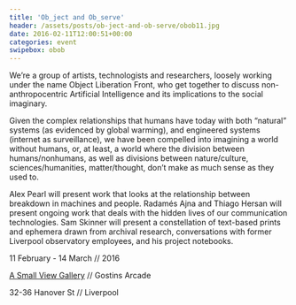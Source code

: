 ```yaml
---
title: 'Ob_ject and Ob_serve'
header: /assets/posts/ob-ject-and-ob-serve/obob11.jpg
date: 2016-02-11T12:00:51+00:00
categories: event
swipebox: obob
---
```

We’re a group of artists, technologists and researchers, loosely working under the name Object Liberation Front, who get together to discuss non-anthropocentric Artificial Intelligence and its implications to the social imaginary.

Given the complex relationships that humans have today with both “natural” systems (as evidenced by global warming), and engineered systems (internet as surveillance), we have been compelled into imagining a world without humans, or, at least, a world where the division between humans/nonhumans, as well as divisions between nature/culture, sciences/humanities, matter/thought, don’t make as much sense as they used to.

Alex Pearl will present work that looks at the relationship between breakdown in machines and people. Radamés Ajna and Thiago Hersan will present ongoing work that deals with the hidden lives of our communication technologies. Sam Skinner will present a constellation of text-based prints and ephemera drawn from archival research, conversations with former Liverpool observatory employees, and his project notebooks.

11 February - 14 March // 2016
  
[A Small View Gallery](http://asmallview.co.uk/) // Gostins Arcade
  
32-36 Hanover St // Liverpool
